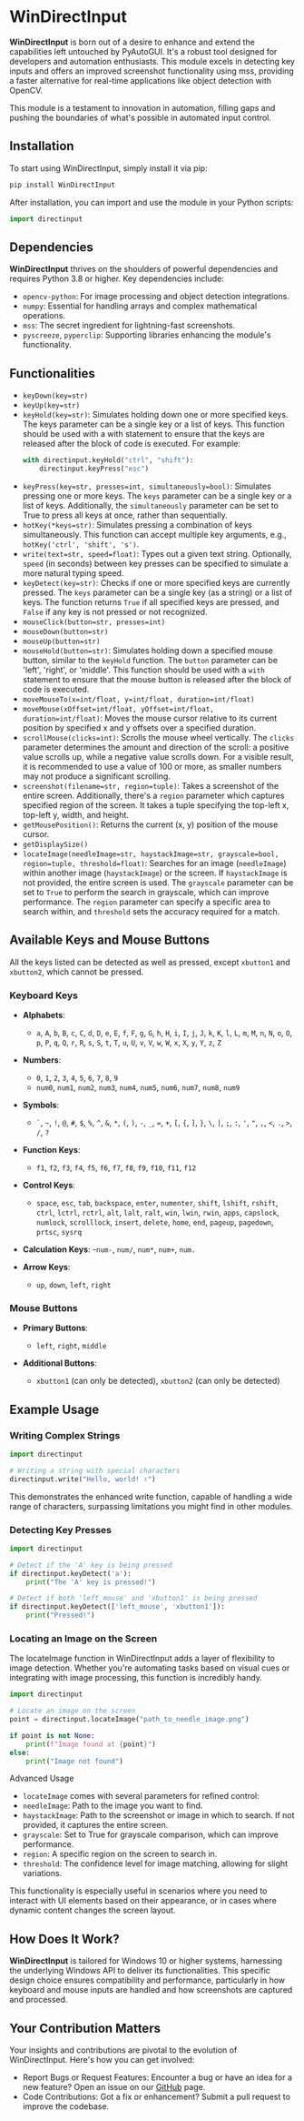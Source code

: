 # WinDirectInput

**WinDirectInput** is born out of a desire to enhance and extend the capabilities left untouched by PyAutoGUI. It's a robust tool designed for developers and automation enthusiasts. This module excels in detecting key inputs and offers an improved screenshot functionality using mss, providing a faster alternative for real-time applications like object detection with OpenCV.

This module is a testament to innovation in automation, filling gaps and pushing the boundaries of what's possible in automated input control.

## Installation

To start using WinDirectInput, simply install it via pip:
```bash
pip install WinDirectInput
```

After installation, you can import and use the module in your Python scripts:
```Python
import directinput
```

## Dependencies

**WinDirectInput** thrives on the shoulders of powerful dependencies and requires Python 3.8 or higher. Key dependencies include:

- `opencv-python`: For image processing and object detection integrations.
- `numpy`: Essential for handling arrays and complex mathematical operations.
- `mss`: The secret ingredient for lightning-fast screenshots.
- `pyscreeze`, `pyperclip`: Supporting libraries enhancing the module's functionality.

## Functionalities
- `keyDown(key=str)`
- `keyUp(key=str)`
- `keyHold(key=str)`: Simulates holding down one or more specified keys. The keys parameter can be a single key or a list of keys. This function should be used with a with statement to ensure that the keys are released after the block of code is executed. For example:
    ```python
    with directinput.keyHold("ctrl", "shift"):
        directinput.keyPress("esc")
    ```
- `keyPress(key=str, presses=int, simultaneously=bool)`: Simulates pressing one or more keys. The `keys` parameter can be a single key or a list of keys. Additionally, the `simultaneously` parameter can be set to True to press all keys at once, rather than sequentially.
- `hotKey(*keys=str)`: Simulates pressing a combination of keys simultaneously. This function can accept multiple key arguments, e.g., `hotKey('ctrl', 'shift', 's')`.
- `write(text=str, speed=float)`: Types out a given text string. Optionally, `speed` (in seconds) between key presses can be specified to simulate a more natural typing speed.
- `keyDetect(key=str)`: Checks if one or more specified keys are currently pressed. The `keys` parameter can be a single key (as a string) or a list of keys. The function returns `True` if all specified keys are pressed, and `False` if any key is not pressed or not recognized.
- `mouseClick(button=str, presses=int)`
- `mouseDown(button=str)`
- `mouseUp(button=str)`
- `mouseHold(button=str)`: Simulates holding down a specified mouse button, similar to the `keyHold` function. The `button` parameter can be 'left', 'right', or 'middle'. This function should be used with a `with` statement to ensure that the mouse button is released after the block of code is executed.
- `moveMouseTo(x=int/float, y=int/float, duration=int/float)`
- `moveMouse(xOffset=int/float, yOffset=int/float, duration=int/float)`: Moves the mouse cursor relative to its current position by specified x and y offsets over a specified duration.
- `scrollMouse(clicks=int)`: Scrolls the mouse wheel vertically. The `clicks` parameter determines the amount and direction of the scroll: a positive value scrolls up, while a negative value scrolls down. For a visible result, it is recommended to use a value of 100 or more, as smaller numbers may not produce a significant scrolling.
- `screenshot(filename=str, region=tuple)`: Takes a screenshot of the entire screen. Additionally, there's a `region` parameter which captures specified region of the screen. It takes a tuple specifying the top-left x, top-left y, width, and height.
- `getMousePosition()`: Returns the current (x, y) position of the mouse cursor.
- `getDisplaySize()`
- `locateImage(needleImage=str, haystackImage=str, grayscale=bool, region=tuple, threshold=float)`: Searches for an image (`needleImage`) within another image (`haystackImage`) or the screen. If `haystackImage` is not provided, the entire screen is used. The `grayscale` parameter can be set to `True` to perform the search in grayscale, which can improve performance. The `region` parameter can specify a specific area to search within, and `threshold` sets the accuracy required for a match.

## Available Keys and Mouse Buttons

All the keys listed can be detected as well as pressed, except `xbutton1` and `xbutton2`, which cannot be pressed.

### Keyboard Keys

- **Alphabets**: 
  - `a`, `A`, `b`, `B`, `c`, `C`, `d`, `D`, `e`, `E`, `f`, `F`, `g`, `G`, `h`, `H`, `i`, `I`, `j`, `J`, `k`, `K`, `l`, `L`, `m`, `M`, `n`, `N`, `o`, `O`, `p`, `P`, `q`, `Q`, `r`, `R`, `s`, `S`, `t`, `T`, `u`, `U`, `v`, `V`, `w`, `W`, `x`, `X`, `y`, `Y`, `z`, `Z`

- **Numbers**: 
  - `0`, `1`, `2`, `3`, `4`, `5`, `6`, `7`, `8`, `9`
  - `num0`, `num1`, `num2`, `num3`, `num4`, `num5`, `num6`, `num7`, `num8`, `num9`

- **Symbols**:
  - `` ` ``, `~`, `!`, `@`, `#`, `$`, `%`, `^`, `&`, `*`, `(`, `)`, `-`, `_`, `=`, `+`, `[`, `{`, `]`, `}`, `\`, `|`, `;`, `:`, `'`, `"`, `,`, `<`, `.`, `>`, `/`, `?`

- **Function Keys**: 
  - `f1`, `f2`, `f3`, `f4`, `f5`, `f6`, `f7`, `f8`, `f9`, `f10`, `f11`, `f12`

- **Control Keys**:
  - `space`, `esc`, `tab`, `backspace`, `enter`, `numenter`, `shift`, `lshift`, `rshift`, `ctrl`, `lctrl`, `rctrl`, `alt`, `lalt`, `ralt`, `win`, `lwin`, `rwin`, `apps`, `capslock`, `numlock`, `scrolllock`, `insert`, `delete`, `home`, `end`, `pageup`, `pagedown`, `prtsc`, `sysrq`

- **Calculation Keys**:
  -`num-`, `num/`, `num*`, `num+`, `num.`

- **Arrow Keys**: 
  - `up`, `down`, `left`, `right`

### Mouse Buttons

- **Primary Buttons**: 
  - `left`, `right`, `middle`

- **Additional Buttons**: 
  - `xbutton1` (can only be detected), `xbutton2` (can only be detected)

## Example Usage

### Writing Complex Strings

```Python
import directinput

# Writing a string with special characters
directinput.write("Hello, world! ✌️")
```

This demonstrates the enhanced write function, capable of handling a wide range of characters, surpassing limitations you might find in other modules.

### Detecting Key Presses

```Python
import directinput

# Detect if the 'A' key is being pressed
if directinput.keyDetect('a'):
    print("The 'A' key is pressed!")

# Detect if both 'left_mouse' and 'xbutton1' is being pressed
if directinput.keyDetect(['left_mouse', 'xbutton1']):
    print("Pressed!")
```

### Locating an Image on the Screen

The locateImage function in WinDirectInput adds a layer of flexibility to image detection. Whether you're automating tasks based on visual cues or integrating with image processing, this function is incredibly handy.

```Python
import directinput

# Locate an image on the screen
point = directinput.locateImage("path_to_needle_image.png")

if point is not None:
    print(f"Image found at {point}")
else:
    print("Image not found")
```

Advanced Usage
- `locateImage` comes with several parameters for refined control:
- `needleImage`: Path to the image you want to find.
- `haystackImage`: Path to the screenshot or image in which to search. If not provided, it captures the entire screen.
- `grayscale`: Set to True for grayscale comparison, which can improve performance.
- `region`: A specific region on the screen to search in.
- `threshold`: The confidence level for image matching, allowing for slight variations.

This functionality is especially useful in scenarios where you need to interact with UI elements based on their appearance, or in cases where dynamic content changes the screen layout.

## How Does It Work?

**WinDirectInput** is tailored for Windows 10 or higher systems, harnessing the underlying Windows API to deliver its functionalities. This specific design choice ensures compatibility and performance, particularly in how keyboard and mouse inputs are handled and how screenshots are captured and processed.

## Your Contribution Matters

Your insights and contributions are pivotal to the evolution of WinDirectInput. Here's how you can get involved:

- Report Bugs or Request Features: Encounter a bug or have an idea for a new feature? Open an issue on our [GitHub](https://github.com/abdulrahimpds/WinDirectInput) page.
- Code Contributions: Got a fix or enhancement? Submit a pull request to improve the codebase.